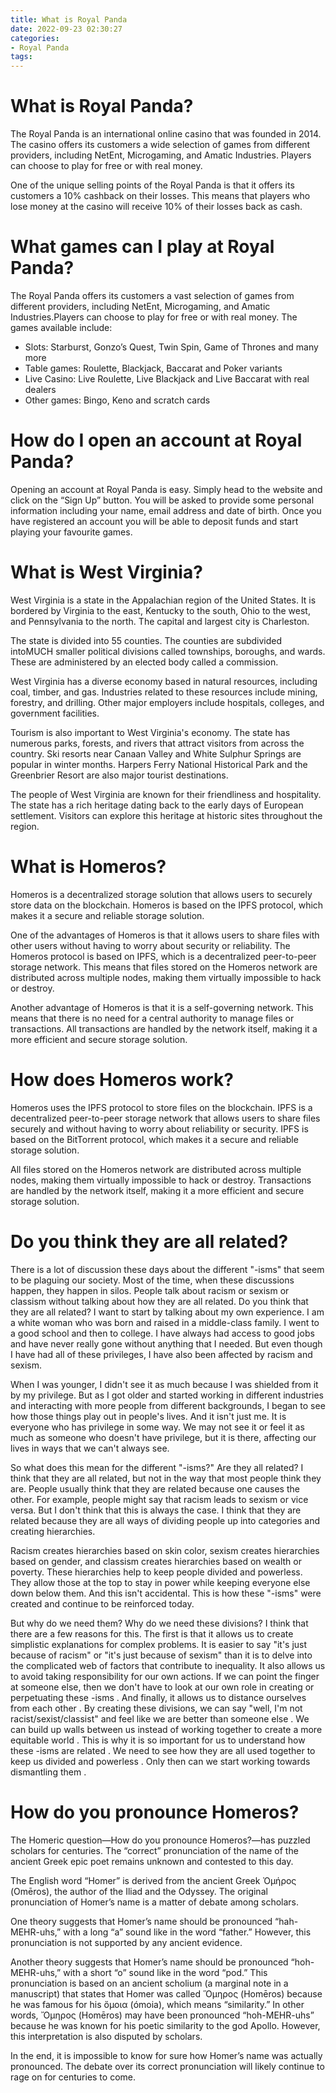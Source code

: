 ```yaml
---
title: What is Royal Panda
date: 2022-09-23 02:30:27
categories:
- Royal Panda
tags:
---
```



#  What is Royal Panda?

The Royal Panda is an international online casino that was founded in 2014. The casino offers its customers a wide selection of games from different providers, including NetEnt, Microgaming, and Amatic Industries. Players can choose to play for free or with real money.

One of the unique selling points of the Royal Panda is that it offers its customers a 10% cashback on their losses. This means that players who lose money at the casino will receive 10% of their losses back as cash.

# What games can I play at Royal Panda?

The Royal Panda offers its customers a vast selection of games from different providers, including NetEnt, Microgaming, and Amatic Industries.Players can choose to play for free or with real money. The games available include:

* Slots: Starburst, Gonzo’s Quest, Twin Spin, Game of Thrones and many more
* Table games: Roulette, Blackjack, Baccarat and Poker variants
* Live Casino: Live Roulette, Live Blackjack and Live Baccarat with real dealers
* Other games: Bingo, Keno and scratch cards

# How do I open an account at Royal Panda?

Opening an account at Royal Panda is easy. Simply head to the website and click on the “Sign Up” button. You will be asked to provide some personal information including your name, email address and date of birth. Once you have registered an account you will be able to deposit funds and start playing your favourite games.

#  What is West Virginia?

West Virginia is a state in the Appalachian region of the United States. It is bordered by Virginia to the east, Kentucky to the south, Ohio to the west, and Pennsylvania to the north. The capital and largest city is Charleston.

The state is divided into 55 counties. The counties are subdivided intoMUCH smaller political divisions called townships, boroughs, and wards. These are administered by an elected body called a commission.

West Virginia has a diverse economy based in natural resources, including coal, timber, and gas. Industries related to these resources include mining, forestry, and drilling. Other major employers include hospitals, colleges, and government facilities.

Tourism is also important to West Virginia's economy. The state has numerous parks, forests, and rivers that attract visitors from across the country. Ski resorts near Canaan Valley and White Sulphur Springs are popular in winter months. Harpers Ferry National Historical Park and the Greenbrier Resort are also major tourist destinations.

The people of West Virginia are known for their friendliness and hospitality. The state has a rich heritage dating back to the early days of European settlement. Visitors can explore this heritage at historic sites throughout the region.

#  What is Homeros?

Homeros is a decentralized storage solution that allows users to securely store data on the blockchain. Homeros is based on the IPFS protocol, which makes it a secure and reliable storage solution.

One of the advantages of Homeros is that it allows users to share files with other users without having to worry about security or reliability. The Homeros protocol is based on IPFS, which is a decentralized peer-to-peer storage network. This means that files stored on the Homeros network are distributed across multiple nodes, making them virtually impossible to hack or destroy.

Another advantage of Homeros is that it is a self-governing network. This means that there is no need for a central authority to manage files or transactions. All transactions are handled by the network itself, making it a more efficient and secure storage solution.

# How does Homeros work?

Homeros uses the IPFS protocol to store files on the blockchain. IPFS is a decentralized peer-to-peer storage network that allows users to share files securely and without having to worry about reliability or security. IPFS is based on the BitTorrent protocol, which makes it a secure and reliable storage solution.

All files stored on the Homeros network are distributed across multiple nodes, making them virtually impossible to hack or destroy. Transactions are handled by the network itself, making it a more efficient and secure storage solution.

#  Do you think they are all related?

There is a lot of discussion these days about the different "-isms" that seem to be plaguing our society. Most of the time, when these discussions happen, they happen in silos. People talk about racism or sexism or classism without talking about how they are all related. Do you think that they are all related?
I want to start by talking about my own experience. I am a white woman who was born and raised in a middle-class family. I went to a good school and then to college. I have always had access to good jobs and have never really gone without anything that I needed. But even though I have had all of these privileges, I have also been affected by racism and sexism.

When I was younger, I didn't see it as much because I was shielded from it by my privilege. But as I got older and started working in different industries and interacting with more people from different backgrounds, I began to see how those things play out in people's lives. And it isn't just me. It is everyone who has privilege in some way. We may not see it or feel it as much as someone who doesn't have privilege, but it is there, affecting our lives in ways that we can't always see.

So what does this mean for the different "-isms?" Are they all related?
I think that they are all related, but not in the way that most people think they are. People usually think that they are related because one causes the other. For example, people might say that racism leads to sexism or vice versa. But I don't think that this is always the case. I think that they are related because they are all ways of dividing people up into categories and creating hierarchies.

Racism creates hierarchies based on skin color, sexism creates hierarchies based on gender, and classism creates hierarchies based on wealth or poverty. These hierarchies help to keep people divided and powerless. They allow those at the top to stay in power while keeping everyone else down below them. And this isn't accidental. This is how these "-isms" were created and continue to be reinforced today.

But why do we need them? Why do we need these divisions?
I think that there are a few reasons for this. The first is that it allows us to create simplistic explanations for complex problems. It is easier to say "it's just because of racism" or "it's just because of sexism" than it is to delve into the complicated web of factors that contribute to inequality. It also allows us to avoid taking responsibility for our own actions. If we can point the finger at someone else, then we don't have to look at our own role in creating or perpetuating these -isms .
And finally, it allows us to distance ourselves from each other . By creating these divisions, we can say "well, I'm not racist/sexist/classist" and feel like we are better than someone else . We can build up walls between us instead of working together to create a more equitable world .
This is why it is so important for us to understand how these -isms are related . We need to see how they are all used together to keep us divided and powerless . Only then can we start working towards dismantling them .

#  How do you pronounce Homeros?

The Homeric question—How do you pronounce Homeros?—has puzzled scholars for centuries. The “correct” pronunciation of the name of the ancient Greek epic poet remains unknown and contested to this day.

The English word “Homer” is derived from the ancient Greek Ὀμήρος (Omēros), the author of the Iliad and the Odyssey. The original pronunciation of Homer’s name is a matter of debate among scholars.

One theory suggests that Homer’s name should be pronounced “hah-MEHR-uhs,” with a long “a” sound like in the word “father.” However, this pronunciation is not supported by any ancient evidence.

Another theory suggests that Homer’s name should be pronounced “hoh-MEHR-uhs,” with a short “o” sound like in the word “pod.” This pronunciation is based on an ancient scholium (a marginal note in a manuscript) that states that Homer was called Ὅμηρος (Homēros) because he was famous for his ὄμοια (ómoia), which means “similarity.” In other words, Ὄμηρος (Homēros) may have been pronounced “hoh-MEHR-uhs” because he was known for his poetic similarity to the god Apollo. However, this interpretation is also disputed by scholars.

In the end, it is impossible to know for sure how Homer’s name was actually pronounced. The debate over its correct pronunciation will likely continue to rage on for centuries to come.